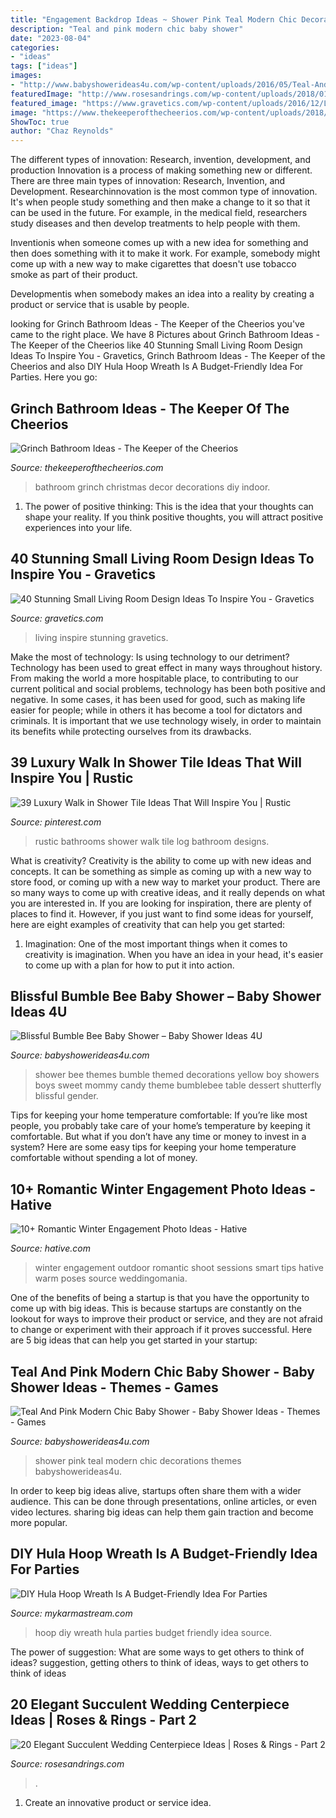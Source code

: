 ```yaml
---
title: "Engagement Backdrop Ideas ~ Shower Pink Teal Modern Chic Decorations Themes Babyshowerideas4u"
description: "Teal and pink modern chic baby shower"
date: "2023-08-04"
categories:
- "ideas"
tags: ["ideas"]
images:
- "http://www.babyshowerideas4u.com/wp-content/uploads/2016/05/Teal-And-Pink-Modern-Chic-Baby-Shower-Decorations-600x800.jpg"
featuredImage: "http://www.rosesandrings.com/wp-content/uploads/2018/01/rustic-tree-stump-and-succulent-wedding-centerpiece.jpg"
featured_image: "https://www.gravetics.com/wp-content/uploads/2016/12/Living-Room-Decor.jpg"
image: "https://www.thekeeperofthecheerios.com/wp-content/uploads/2018/11/grinch-bathroom-7.jpg"
ShowToc: true
author: "Chaz Reynolds"
---
```



The different types of innovation: Research, invention, development, and production
Innovation is a process of making something new or different. There are three main types of innovation: Research, Invention, and Development.
Researchinnovation is the most common type of innovation. It's when people study something and then make a change to it so that it can be used in the future. For example, in the medical field, researchers study diseases and then develop treatments to help people with them.

Inventionis when someone comes up with a new idea for something and then does something with it to make it work. For example, somebody might come up with a new way to make cigarettes that doesn't use tobacco smoke as part of their product. 

Developmentis when somebody makes an idea into a reality by creating a product or service that is usable by people.

	

		
looking for Grinch Bathroom Ideas - The Keeper of the Cheerios you've came to the right place. We have 8 Pictures about Grinch Bathroom Ideas - The Keeper of the Cheerios like 40 Stunning Small Living Room Design Ideas To Inspire You - Gravetics, Grinch Bathroom Ideas - The Keeper of the Cheerios and also DIY Hula Hoop Wreath Is A Budget-Friendly Idea For Parties. Here you go:
		
    
## Grinch Bathroom Ideas - The Keeper Of The Cheerios

<img loading=lazy src="https://www.thekeeperofthecheerios.com/wp-content/uploads/2018/11/grinch-bathroom-7.jpg" onerror="this.onerror=null;this.src='https://tse1.mm.bing.net/th?id=OIP.t7eTvTFIWKnB0fuOPvJ7SgHaJ4&amp;pid=15.1';" alt="Grinch Bathroom Ideas - The Keeper of the Cheerios">

_Source: thekeeperofthecheerios.com_

>bathroom grinch christmas decor decorations diy indoor. 

	

1. The power of positive thinking: This is the idea that your thoughts can shape your reality. If you think positive thoughts, you will attract positive experiences into your life.

    
## 40 Stunning Small Living Room Design Ideas To Inspire You - Gravetics

<img loading=lazy src="https://www.gravetics.com/wp-content/uploads/2016/12/Living-Room-Decor.jpg" onerror="this.onerror=null;this.src='https://tse1.mm.bing.net/th?id=OIP.srBNn2rquv2NveYGUIYovgHaLH&amp;pid=15.1';" alt="40 Stunning Small Living Room Design Ideas To Inspire You - Gravetics">

_Source: gravetics.com_

>living inspire stunning gravetics. 

	

Make the most of technology: Is using technology to our detriment?
Technology has been used to great effect in many ways throughout history. From making the world a more hospitable place, to contributing to our current political and social problems, technology has been both positive and negative. In some cases, it has been used for good, such as making life easier for people; while in others it has become a tool for dictators and criminals. It is important that we use technology wisely, in order to maintain its benefits while protecting ourselves from its drawbacks.

    
## 39 Luxury Walk In Shower Tile Ideas That Will Inspire You | Rustic

<img loading=lazy src="https://i.pinimg.com/736x/95/d7/f5/95d7f5406df20f3a029f39dfdbf1ece5--log-home-bathrooms-rustic-bathrooms.jpg" onerror="this.onerror=null;this.src='https://tse4.mm.bing.net/th?id=OIP.b95Woq38xob7hWyJQNgUuQHaLE&amp;pid=15.1';" alt="39 Luxury Walk in Shower Tile Ideas That Will Inspire You | Rustic">

_Source: pinterest.com_

>rustic bathrooms shower walk tile log bathroom designs. 

	

What is creativity?
Creativity is the ability to come up with new ideas and concepts. It can be something as simple as coming up with a new way to store food, or coming up with a new way to market your product. There are so many ways to come up with creative ideas, and it really depends on what you are interested in. If you are looking for inspiration, there are plenty of places to find it. However, if you just want to find some ideas for yourself, here are eight examples of creativity that can help you get started: 
1) Imagination: One of the most important things when it comes to creativity is imagination. When you have an idea in your head, it's easier to come up with a plan for how to put it into action.

    
## Blissful Bumble Bee Baby Shower – Baby Shower Ideas 4U

<img loading=lazy src="https://www.babyshowerideas4u.com/wp-content/uploads/2016/08/Blissful-Bumble-Bee-Baby-Shower-Candies.jpg" onerror="this.onerror=null;this.src='https://tse3.mm.bing.net/th?id=OIP.A083jwlksHkHlxiditVlUwHaLH&amp;pid=15.1';" alt="Blissful Bumble Bee Baby Shower – Baby Shower Ideas 4U">

_Source: babyshowerideas4u.com_

>shower bee themes bumble themed decorations yellow boy showers boys sweet mommy candy theme bumblebee table dessert shutterfly blissful gender. 

	

Tips for keeping your home temperature comfortable:
If you’re like most people, you probably take care of your home’s temperature by keeping it comfortable. But what if you don’t have any time or money to invest in a system? Here are some easy tips for keeping your home temperature comfortable without spending a lot of money.

    
## 10+ Romantic Winter Engagement Photo Ideas - Hative

<img loading=lazy src="https://hative.com/wp-content/uploads/2014/11/winter-engagement-photo-ideas/8-winter-engagement-photo-ideas.jpg" onerror="this.onerror=null;this.src='https://tse4.mm.bing.net/th?id=OIP.6dEU46Saaqnl5MT6QloPFQHaLH&amp;pid=15.1';" alt="10+ Romantic Winter Engagement Photo Ideas - Hative">

_Source: hative.com_

>winter engagement outdoor romantic shoot sessions smart tips hative warm poses source weddingomania. 

	

One of the benefits of being a startup is that you have the opportunity to come up with big ideas. This is because startups are constantly on the lookout for ways to improve their product or service, and they are not afraid to change or experiment with their approach if it proves successful. Here are 5 big ideas that can help you get started in your startup: 

    
## Teal And Pink Modern Chic Baby Shower - Baby Shower Ideas - Themes - Games

<img loading=lazy src="http://www.babyshowerideas4u.com/wp-content/uploads/2016/05/Teal-And-Pink-Modern-Chic-Baby-Shower-Decorations-600x800.jpg" onerror="this.onerror=null;this.src='https://tse4.mm.bing.net/th?id=OIP.z2FAPgmg_7A8ZMUJC6SJtAHaJ4&amp;pid=15.1';" alt="Teal And Pink Modern Chic Baby Shower - Baby Shower Ideas - Themes - Games">

_Source: babyshowerideas4u.com_

>shower pink teal modern chic decorations themes babyshowerideas4u. 

	

In order to keep big ideas alive, startups often share them with a wider audience. This can be done through presentations, online articles, or even video lectures. sharing big ideas can help them gain traction and become more popular.

    
## DIY Hula Hoop Wreath Is A Budget-Friendly Idea For Parties

<img loading=lazy src="https://mykarmastream.com/wp-content/uploads/2018/01/diy-hoola-hoop-wreath-.jpg" onerror="this.onerror=null;this.src='https://tse1.mm.bing.net/th?id=OIP.ccXLLWj7Nu_vjocJ8iaGvwHaLH&amp;pid=15.1';" alt="DIY Hula Hoop Wreath Is A Budget-Friendly Idea For Parties">

_Source: mykarmastream.com_

>hoop diy wreath hula parties budget friendly idea source. 

	

The power of suggestion: What are some ways to get others to think of ideas?
suggestion, getting others to think of ideas, ways to get others to think of ideas

    
## 20 Elegant Succulent Wedding Centerpiece Ideas | Roses &amp; Rings - Part 2

<img loading=lazy src="http://www.rosesandrings.com/wp-content/uploads/2018/01/rustic-tree-stump-and-succulent-wedding-centerpiece.jpg" onerror="this.onerror=null;this.src='https://tse3.mm.bing.net/th?id=OIP.Doz3OEM14z0aI_gKcuJwfQHaLH&amp;pid=15.1';" alt="20 Elegant Succulent Wedding Centerpiece Ideas | Roses &amp; Rings - Part 2">

_Source: rosesandrings.com_

>. 

	

1. Create an innovative product or service idea.

